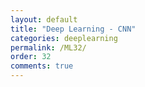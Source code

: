 ```yaml
---
layout: default
title: "Deep Learning - CNN"
categories: deeplearning
permalink: /ML32/
order: 32
comments: true
---
```

